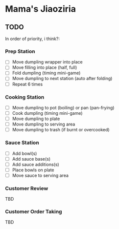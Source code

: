 # Mama's Jiaoziria

## TODO

In order of priority, i think?:

### Prep Station

- [ ] Move dumpling wrapper into place
- [ ] Move filling into place (half, full)
- [ ] Fold dumpling (timing mini-game)
- [ ] Move dumpling to next station (auto after folding)
- [ ] Repeat 6 times

### Cooking Station

- [ ] Move dumpling to pot (boiling) or pan (pan-frying)
- [ ] Cook dumpling (timing mini-game)
- [ ] Move dumpling to plate
- [ ] Move dumpling to serving area
- [ ] Move dumpling to trash (if burnt or overcooked)

### Sauce Station

- [ ] Add bowl(s)
- [ ] Add sauce base(s)
- [ ] Add sauce additions(s)
- [ ] Place bowls on plate
- [ ] Move sauce to serving area

### Customer Review

TBD

### Customer Order Taking

TBD
